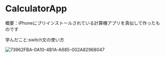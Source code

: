 # CalculatorApp

概要：iPhoneにプリインストールされている計算機アプリを真似して作ったものです

学んだこと:switch文の使い方

![73962FBA-0A10-4B1A-A685-002A82968047](https://user-images.githubusercontent.com/74137008/115670472-69256100-a384-11eb-85a5-71c510e43117.png)





